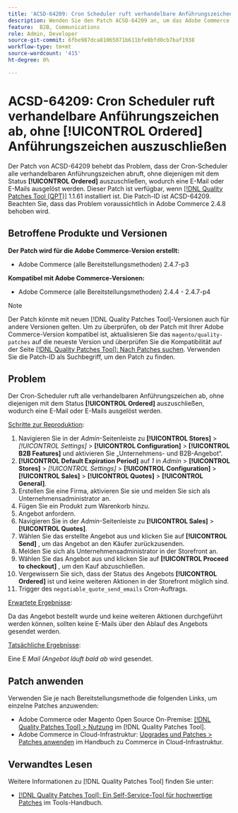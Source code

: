 ```yaml
---
title: 'ACSD-64209: Cron Scheduler ruft verhandelbare Anführungszeichen ab, ohne [!UICONTROL Ordered] Anführungszeichen auszuschließen'
description: Wenden Sie den Patch ACSD-64209 an, um das Adobe Commerce-Problem zu beheben, bei dem der Cron-Scheduler alle verhandelbaren Anführungszeichen abruft, ohne diejenigen mit dem Status [!UICONTROL Ordered] auszuschließen, wodurch eine E-Mail oder E-Mails ausgelöst werden.
feature:  B2B, Communications
role: Admin, Developer
source-git-commit: 6fbe987dca81065071b611bfe0bfd0cb7baf1938
workflow-type: tm+mt
source-wordcount: '415'
ht-degree: 0%

---
```


# ACSD-64209: Cron Scheduler ruft verhandelbare Anführungszeichen ab, ohne [!UICONTROL Ordered] Anführungszeichen auszuschließen

Der Patch von ACSD-64209 behebt das Problem, dass der Cron-Scheduler alle verhandelbaren Anführungszeichen abruft, ohne diejenigen mit dem Status **[!UICONTROL Ordered]** auszuschließen, wodurch eine E-Mail oder E-Mails ausgelöst werden. Dieser Patch ist verfügbar, wenn [[!DNL Quality Patches Tool (QPT)]](/help/tools/quality-patches-tool/quality-patches-tool-to-self-serve-quality-patches.md) 1.1.61 installiert ist. Die Patch-ID ist ACSD-64209. Beachten Sie, dass das Problem voraussichtlich in Adobe Commerce 2.4.8 behoben wird.

## Betroffene Produkte und Versionen

**Der Patch wird für die Adobe Commerce-Version erstellt:**

* Adobe Commerce (alle Bereitstellungsmethoden) 2.4.7-p3

**Kompatibel mit Adobe Commerce-Versionen:**

* Adobe Commerce (alle Bereitstellungsmethoden) 2.4.4 - 2.4.7-p4

>[!NOTE]
>
>Der Patch könnte mit neuen [!DNL Quality Patches Tool]-Versionen auch für andere Versionen gelten. Um zu überprüfen, ob der Patch mit Ihrer Adobe Commerce-Version kompatibel ist, aktualisieren Sie das `magento/quality-patches` auf die neueste Version und überprüfen Sie die Kompatibilität auf der Seite [[!DNL Quality Patches Tool]: Nach Patches suchen](https://experienceleague.adobe.com/tools/commerce-quality-patches/index.html). Verwenden Sie die Patch-ID als Suchbegriff, um den Patch zu finden.

## Problem

Der Cron-Scheduler ruft alle verhandelbaren Anführungszeichen ab, ohne diejenigen mit dem Status **[!UICONTROL Ordered]** auszuschließen, wodurch eine E-Mail oder E-Mails ausgelöst werden.

<u>Schritte zur Reproduktion</u>:


1. Navigieren Sie in der *Admin*-Seitenleiste zu **[!UICONTROL Stores]** > *[!UICONTROL Settings]* > **[!UICONTROL Configuration]** > **[!UICONTROL B2B Features]** und aktivieren Sie „Unternehmens- und B2B-Angebot“.
1. **[!UICONTROL Default Expiration Period]** auf *1* in *Admin* > **[!UICONTROL Stores]** > *[!UICONTROL Settings]* > **[!UICONTROL Configuration]** > **[!UICONTROL Sales]** > **[!UICONTROL Quotes]** > **[!UICONTROL General]**.
1. Erstellen Sie eine Firma, aktivieren Sie sie und melden Sie sich als Unternehmensadministrator an.
1. Fügen Sie ein Produkt zum Warenkorb hinzu.
1. Angebot anfordern.
1. Navigieren Sie in der *Admin*-Seitenleiste zu **[!UICONTROL Sales]** > **[!UICONTROL Quotes]**.
1. Wählen Sie das erstellte Angebot aus und klicken Sie auf **[!UICONTROL Send]** , um das Angebot an den Käufer zurückzusenden.
1. Melden Sie sich als Unternehmensadministrator in der Storefront an.
1. Wählen Sie das Angebot aus und klicken Sie auf **[!UICONTROL Proceed to checkout]** , um den Kauf abzuschließen.
1. Vergewissern Sie sich, dass der Status des Angebots **[!UICONTROL Ordered]** ist und keine weiteren Aktionen in der Storefront möglich sind.
1. Trigger des `negotiable_quote_send_emails` Cron-Auftrags.


<u>Erwartete Ergebnisse</u>:

Da das Angebot bestellt wurde und keine weiteren Aktionen durchgeführt werden können, sollten keine E-Mails über den Ablauf des Angebots gesendet werden.

<u>Tatsächliche Ergebnisse</u>:

Eine E *Mail (Angebot läuft bald ab* wird gesendet.

## Patch anwenden

Verwenden Sie je nach Bereitstellungsmethode die folgenden Links, um einzelne Patches anzuwenden:

* Adobe Commerce oder Magento Open Source On-Premise: [[!DNL Quality Patches Tool] > Nutzung](/help/tools/quality-patches-tool/usage.md) im [!DNL Quality Patches Tool].
* Adobe Commerce in Cloud-Infrastruktur: [Upgrades und Patches > Patches anwenden](https://experienceleague.adobe.com/docs/commerce-cloud-service/user-guide/develop/upgrade/apply-patches.html) im Handbuch zu Commerce in Cloud-Infrastruktur.

## Verwandtes Lesen

Weitere Informationen zu [!DNL Quality Patches Tool] finden Sie unter:

* [[!DNL Quality Patches Tool]: Ein Self-Service-Tool für hochwertige Patches](/help/tools/quality-patches-tool/quality-patches-tool-to-self-serve-quality-patches.md) im Tools-Handbuch.
